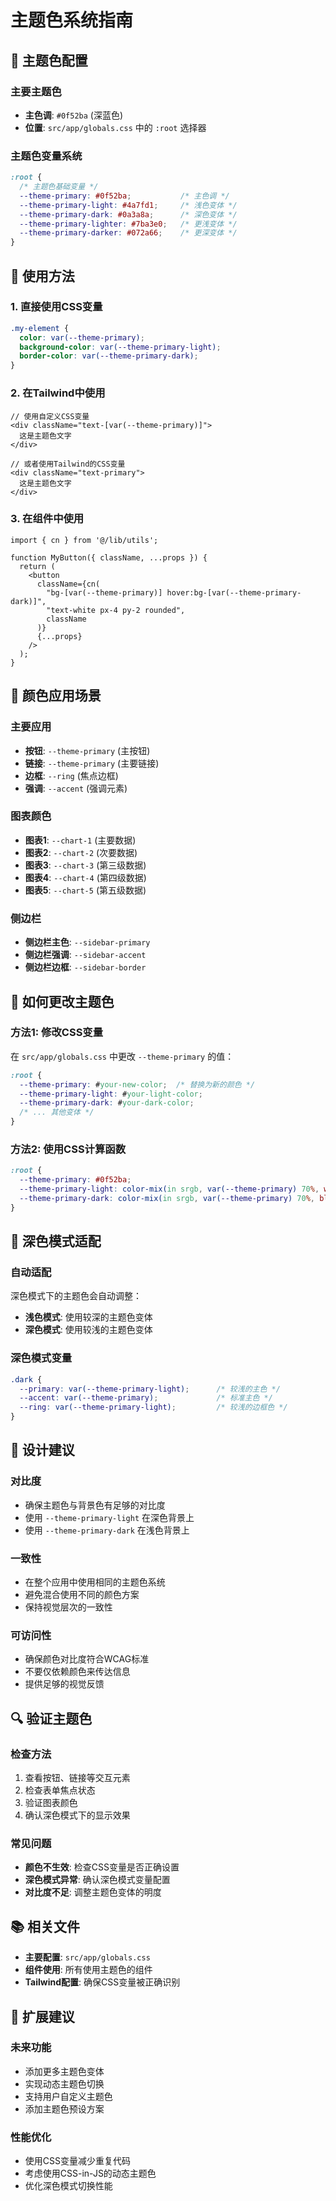 # 主题色系统指南

## 🎨 主题色配置

### 主要主题色
- **主色调**: `#0f52ba` (深蓝色)
- **位置**: `src/app/globals.css` 中的 `:root` 选择器

### 主题色变量系统

```css
:root {
  /* 主题色基础变量 */
  --theme-primary: #0f52ba;           /* 主色调 */
  --theme-primary-light: #4a7fd1;     /* 浅色变体 */
  --theme-primary-dark: #0a3a8a;      /* 深色变体 */
  --theme-primary-lighter: #7ba3e0;   /* 更浅变体 */
  --theme-primary-darker: #072a66;    /* 更深变体 */
}
```

## 🔧 使用方法

### 1. 直接使用CSS变量
```css
.my-element {
  color: var(--theme-primary);
  background-color: var(--theme-primary-light);
  border-color: var(--theme-primary-dark);
}
```

### 2. 在Tailwind中使用
```tsx
// 使用自定义CSS变量
<div className="text-[var(--theme-primary)]">
  这是主题色文字
</div>

// 或者使用Tailwind的CSS变量
<div className="text-primary">
  这是主题色文字
</div>
```

### 3. 在组件中使用
```tsx
import { cn } from '@/lib/utils';

function MyButton({ className, ...props }) {
  return (
    <button
      className={cn(
        "bg-[var(--theme-primary)] hover:bg-[var(--theme-primary-dark)]",
        "text-white px-4 py-2 rounded",
        className
      )}
      {...props}
    />
  );
}
```

## 🌈 颜色应用场景

### 主要应用
- **按钮**: `--theme-primary` (主按钮)
- **链接**: `--theme-primary` (主要链接)
- **边框**: `--ring` (焦点边框)
- **强调**: `--accent` (强调元素)

### 图表颜色
- **图表1**: `--chart-1` (主要数据)
- **图表2**: `--chart-2` (次要数据)
- **图表3**: `--chart-3` (第三级数据)
- **图表4**: `--chart-4` (第四级数据)
- **图表5**: `--chart-5` (第五级数据)

### 侧边栏
- **侧边栏主色**: `--sidebar-primary`
- **侧边栏强调**: `--sidebar-accent`
- **侧边栏边框**: `--sidebar-border`

## 🎯 如何更改主题色

### 方法1: 修改CSS变量
在 `src/app/globals.css` 中更改 `--theme-primary` 的值：

```css
:root {
  --theme-primary: #your-new-color;  /* 替换为新的颜色 */
  --theme-primary-light: #your-light-color;
  --theme-primary-dark: #your-dark-color;
  /* ... 其他变体 */
}
```

### 方法2: 使用CSS计算函数
```css
:root {
  --theme-primary: #0f52ba;
  --theme-primary-light: color-mix(in srgb, var(--theme-primary) 70%, white);
  --theme-primary-dark: color-mix(in srgb, var(--theme-primary) 70%, black);
}
```

## 📱 深色模式适配

### 自动适配
深色模式下的主题色会自动调整：
- **浅色模式**: 使用较深的主题色变体
- **深色模式**: 使用较浅的主题色变体

### 深色模式变量
```css
.dark {
  --primary: var(--theme-primary-light);      /* 较浅的主色 */
  --accent: var(--theme-primary);             /* 标准主色 */
  --ring: var(--theme-primary-light);         /* 较浅的边框色 */
}
```

## 🎨 设计建议

### 对比度
- 确保主题色与背景色有足够的对比度
- 使用 `--theme-primary-light` 在深色背景上
- 使用 `--theme-primary-dark` 在浅色背景上

### 一致性
- 在整个应用中使用相同的主题色系统
- 避免混合使用不同的颜色方案
- 保持视觉层次的一致性

### 可访问性
- 确保颜色对比度符合WCAG标准
- 不要仅依赖颜色来传达信息
- 提供足够的视觉反馈

## 🔍 验证主题色

### 检查方法
1. 查看按钮、链接等交互元素
2. 检查表单焦点状态
3. 验证图表颜色
4. 确认深色模式下的显示效果

### 常见问题
- **颜色不生效**: 检查CSS变量是否正确设置
- **深色模式异常**: 确认深色模式变量配置
- **对比度不足**: 调整主题色变体的明度

## 📚 相关文件

- **主要配置**: `src/app/globals.css`
- **组件使用**: 所有使用主题色的组件
- **Tailwind配置**: 确保CSS变量被正确识别

## 🚀 扩展建议

### 未来功能
- 添加更多主题色变体
- 实现动态主题色切换
- 支持用户自定义主题色
- 添加主题色预设方案

### 性能优化
- 使用CSS变量减少重复代码
- 考虑使用CSS-in-JS的动态主题色
- 优化深色模式切换性能
